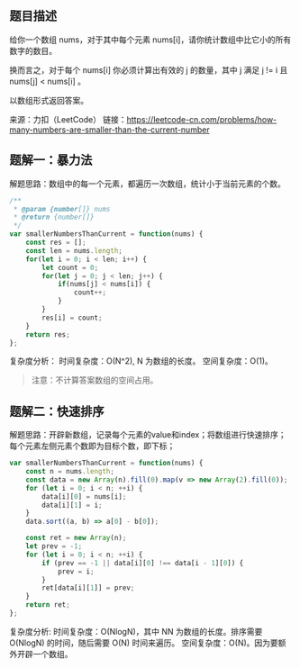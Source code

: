 ## 题目描述

给你一个数组 nums，对于其中每个元素 nums[i]，请你统计数组中比它小的所有数字的数目。

换而言之，对于每个 nums[i] 你必须计算出有效的 j 的数量，其中 j 满足 j != i 且 nums[j] < nums[i] 。

以数组形式返回答案。

来源：力扣（LeetCode）
链接：https://leetcode-cn.com/problems/how-many-numbers-are-smaller-than-the-current-number

## 题解一：暴力法

解题思路：数组中的每一个元素，都遍历一次数组，统计小于当前元素的个数。

```javascript
/**
 * @param {number[]} nums
 * @return {number[]}
 */
var smallerNumbersThanCurrent = function(nums) {
    const res = [];
    const len = nums.length;
    for(let i = 0; i < len; i++) {
        let count = 0;
        for(let j = 0; j < len; j++) {
            if(nums[j] < nums[i]) {
                count++;
            }
        }
        res[i] = count;
    }
    return res;
};
```

复杂度分析：
时间复杂度：O(N^2), N 为数组的长度。
空间复杂度：O(1)。
> 注意：不计算答案数组的空间占用。

## 题解二：快速排序

解题思路：开辟新数组，记录每个元素的value和index；将数组进行快速排序；每个元素左侧元素个数即为目标个数，即下标；

```javascript
var smallerNumbersThanCurrent = function(nums) {
    const n = nums.length;
    const data = new Array(n).fill(0).map(v => new Array(2).fill(0));
    for (let i = 0; i < n; ++i) {
        data[i][0] = nums[i];
        data[i][1] = i;
    }
    data.sort((a, b) => a[0] - b[0]);

    const ret = new Array(n);
    let prev = -1;
    for (let i = 0; i < n; ++i) {
        if (prev == -1 || data[i][0] !== data[i - 1][0]) {
            prev = i;
        }
        ret[data[i][1]] = prev;
    }
    return ret;
};
```

复杂度分析:
时间复杂度：O(NlogN)，其中 NN 为数组的长度。排序需要 O(NlogN) 的时间，随后需要 O(N) 时间来遍历。
空间复杂度：O(N)。因为要额外开辟一个数组。




